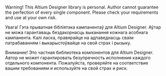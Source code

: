 Warning!
This Altium Designer library is personal. Author cannot guarantee the perfection of every single component.
Please check your requirements and use at your own risk.


Увага!
Гэта прыватная бібліятэка кампанентаў для Altium Designer. Аўтар не можа гарантаваць бездакорнасць выканання кожнага асобнага кампанента.
Калі ласка, правярайце на адпаведнасць сваім патрабаванням і выкарыстоўвайце на свой страх і рызыку.


Внимание!
Это частная библиотека компонентов для Altium Designer. Автор не может гарантировать безупречность исполнения каждого отдельного компонента.
Пожалуйста, проверяйте на соответствие вашим требованиям и используйте на свой страх и риск.
